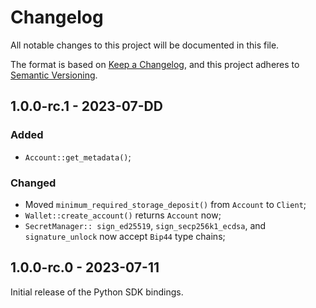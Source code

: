 # Changelog

All notable changes to this project will be documented in this file.

The format is based on [Keep a Changelog](https://keepachangelog.com/en/1.0.0/),
and this project adheres to [Semantic Versioning](https://semver.org/spec/v2.0.0.html).

<!-- ## Unreleased - YYYY-MM-DD

### Added

### Changed

### Deprecated

### Removed

### Fixed

### Security -->

## 1.0.0-rc.1 - 2023-07-DD

### Added

- `Account::get_metadata()`;

### Changed

- Moved `minimum_required_storage_deposit()` from `Account` to `Client`;
- `Wallet::create_account()` returns `Account` now;
- `SecretManager:: sign_ed25519`, `sign_secp256k1_ecdsa`, and `signature_unlock` now accept `Bip44` type chains;

## 1.0.0-rc.0 - 2023-07-11

Initial release of the Python SDK bindings.
